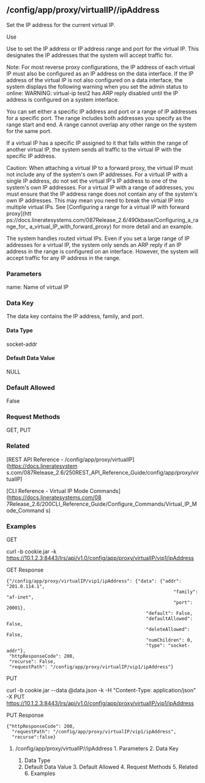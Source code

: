 ## /config/app/proxy/virtualIP/<name>/ipAddress

Set the IP address for the current virtual IP.

Use

Use to set the IP address or IP address range and port for the virtual IP.
This designates the IP addresses that the system will accept traffic for.

Note: For most reverse proxy configurations, the IP address of each virtual IP
must also be configured as an IP address on the data interface. If the IP
address of the virtual IP is not also configured on a data interface, the
system displays the following warning when you set the admin status to online:
WARNING: virtual-ip test2 has ARP reply disabled until the IP address is
configured on a system interface.

You can set either a specific IP address and port or a range of IP addresses
for a specific port. The range includes both addresses you specify as the
range start and end. A range cannot overlap any other range on the system for
the same port.

If a virtual IP has a specific IP assigned to it that falls within the range
of another virtual IP, the system sends all traffic to the virtual IP with the
specific IP address.

Caution: When attaching a virtual IP to a forward proxy, the virtual IP must
not include any of the system's own IP addresses. For a virtual IP with a
single IP address, do not set the virtual IP's IP address to one of the
system's own IP addresses. For a virtual IP with a range of addresses, you
must ensure that the IP address range does not contain any of the system's own
IP addresses. This may mean you need to break the virtual IP into multiple
virtual IPs. See [Configuring a range for a virtual IP with forward proxy](htt
ps://docs.lineratesystems.com/087Release_2.6/490kbase/Configuring_a_range_for_
a_virtual_IP_with_forward_proxy) for more detail and an example.

The system handles routed virtual IPs. Even if you set a large range of IP
addresses for a virtual IP, the system only sends an ARP reply if an IP
address in the range is configured on an interface. However, the system will
accept traffic for any IP address in the range.

### Parameters

name: Name of virtual IP

### Data Key

The data key contains the IP address, family, and port.

#### Data Type

socket-addr

#### Default Data Value

NULL

### Default Allowed

False

### Request Methods

GET, PUT

### Related

[REST API Reference - /config/app/proxy/virtualIP](https://docs.lineratesystem
s.com/087Release_2.6/250REST_API_Reference_Guide/config/app/proxy/virtualIP)

[CLI Reference - Virtual IP Mode Commands](https://docs.lineratesystems.com/08
7Release_2.6/200CLI_Reference_Guide/Configure_Commands/Virtual_IP_Mode_Command
s)

### Examples

GET

curl -b cookie.jar -k
https://10.1.2.3:8443/lrs/api/v1.0/config/app/proxy/virtualIP/vip1/ipAddress

GET Response

    
    {"/config/app/proxy/virtualIP/vip1/ipAddress": {"data": {"addr": "201.0.114.1",
                                                                 "family": "af-inet",
                                                                 "port": 20001},
                                                       "default": False,
                                                       "defaultAllowed": False,
                                                       "deleteAllowed": False,
                                                       "numChildren": 0,
                                                       "type": "socket-addr"},
     "httpResponseCode": 200,
     "recurse": False,
     "requestPath": "/config/app/proxy/virtualIP/vip1/ipAddress"}
    

PUT

curl -b cookie.jar --data @data.json -k -H "Content-Type: application/json" -X
PUT
https://10.1.2.3:8443/lrs/api/v1.0/config/app/proxy/virtualIP/vip1/ipAddress

PUT Response

    
    {"httpResponseCode": 200,
      "requestPath": "/config/app/proxy/virtualIP/vip1/ipAddress",
      "recurse":false}

  1. /config/app/proxy/virtualIP/<name>/ipAddress
    1. Parameters
    2. Data Key
      1. Data Type
      2. Default Data Value
    3. Default Allowed
    4. Request Methods
    5. Related
    6. Examples


